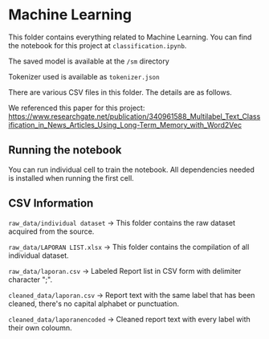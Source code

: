 # Machine Learning 

This folder contains everything related to Machine Learning. You can find the notebook for this project at `classification.ipynb`.

The saved model is available at the `/sm` directory

Tokenizer used is available as `tokenizer.json`

There are various CSV files in this folder. The details are as follows.

We referenced this paper for this project:
https://www.researchgate.net/publication/340961588_Multilabel_Text_Classification_in_News_Articles_Using_Long-Term_Memory_with_Word2Vec

## Running the notebook
You can run individual cell to train the notebook. All dependencies needed is installed when running the first cell.

## CSV Information
`raw_data/individual dataset` -> This folder contains the raw dataset acquired from the source.

`raw_data/LAPORAN LIST.xlsx` -> This folder contains the compilation of all individual dataset. 

`raw_data/laporan.csv` -> Labeled Report list in CSV form with delimiter character ";".

`cleaned_data/laporan.csv` -> Report text with the same label that has been cleaned, there's no capital alphabet or punctuation.

`cleaned_data/laporanencoded` -> Cleaned report text with every label with their own coloumn.